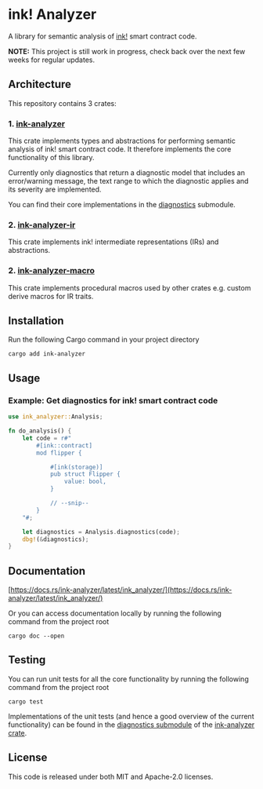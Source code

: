 # ink! Analyzer

A library for semantic analysis of [ink!](https://use.ink/) smart contract code.

**NOTE:** This project is still work in progress, check back over the next few weeks for regular updates.

## Architecture

This repository contains 3 crates:

### 1. [ink-analyzer](./crates/analyzer)
This crate implements types and abstractions for performing semantic analysis of ink! smart contract code.
It therefore implements the core functionality of this library.

Currently only diagnostics that return a diagnostic model that includes an error/warning message, the text range to which the diagnostic applies and its severity are implemented.

You can find their core implementations in the [diagnostics](./crates/analyzer/src/analysis/diagnostics.rs) submodule.

### 2. [ink-analyzer-ir](./crates/ir)
This crate implements ink! intermediate representations (IRs) and abstractions.

### 2. [ink-analyzer-macro](./crates/macro)
This crate implements procedural macros used by other crates e.g. custom derive macros for IR traits.

## Installation

Run the following Cargo command in your project directory

```shell
cargo add ink-analyzer
```

## Usage

### Example: Get diagnostics for ink! smart contract code


```rust
use ink_analyzer::Analysis;

fn do_analysis() {
    let code = r#"
        #[ink::contract]
        mod flipper {

            #[ink(storage)]
            pub struct Flipper {
                value: bool,
            }

            // --snip--
        }
    "#;

    let diagnostics = Analysis.diagnostics(code);
    dbg!(&diagnostics);
}
```

## Documentation

[https://docs.rs/ink-analyzer/latest/ink_analyzer/](https://docs.rs/ink-analyzer/latest/ink_analyzer/)

Or you can access documentation locally by running the following command from the project root

```shell
cargo doc --open
```

## Testing

You can run unit tests for all the core functionality by running the following command from the project root

```shell
cargo test
```

Implementations of the unit tests (and hence a good overview of the current functionality) can be found in the [diagnostics submodule](./crates/analyzer/src/analysis/diagnostics.rs) of the [ink-analyzer crate](./crates/analyzer).

## License

This code is released under both MIT and Apache-2.0 licenses.
